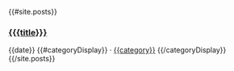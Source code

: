 {{#site.posts}}
<h3><a href="/{{{url}}}">{{{title}}}</a></h3>
<time>{{date}}</time>
{{#categoryDisplay}}
        &middot; <a href="/categories/{{{url}}}">{{category}}</a>
{{/categoryDisplay}}
{{/site.posts}}
